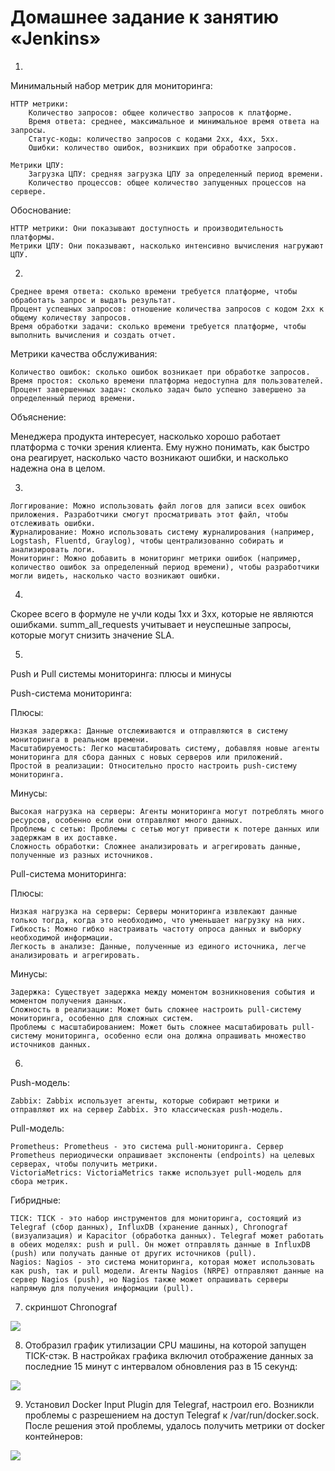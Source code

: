 # Домашнее задание к занятию «Jenkins»

1. 
Минимальный набор метрик для мониторинга:

    HTTP метрики:
        Количество запросов: общее количество запросов к платформе.
        Время ответа: среднее, максимальное и минимальное время ответа на запросы.
        Статус-коды: количество запросов с кодами 2xx, 4xx, 5xx.
        Ошибки: количество ошибок, возникших при обработке запросов.

    Метрики ЦПУ:
        Загрузка ЦПУ: средняя загрузка ЦПУ за определенный период времени.
        Количество процессов: общее количество запущенных процессов на сервере.

Обоснование:

    HTTP метрики: Они показывают доступность и производительность платформы.
    Метрики ЦПУ: Они показывают, насколько интенсивно вычисления нагружают ЦПУ.


2. 

    Среднее время ответа: сколько времени требуется платформе, чтобы обработать запрос и выдать результат.
    Процент успешных запросов: отношение количества запросов с кодом 2xx к общему количеству запросов.
    Время обработки задачи: сколько времени требуется платформе, чтобы выполнить вычисления и создать отчет.

 Метрики качества обслуживания:

    Количество ошибок: сколько ошибок возникает при обработке запросов.
    Время простоя: сколько времени платформа недоступна для пользователей.
    Процент завершенных задач: сколько задач было успешно завершено за определенный период времени.

Объяснение:

Менеджера продукта интересует, насколько хорошо работает платформа с точки зрения клиента. Ему нужно понимать, как быстро она реагирует, насколько часто возникают ошибки, и насколько надежна она в целом.

3. 

    Логгирование: Можно использовать файл логов для записи всех ошибок приложения. Разработчики смогут просматривать этот файл, чтобы отслеживать ошибки.
    Журналирование: Можно использовать систему журналирования (например, Logstash, Fluentd, Graylog), чтобы централизованно собирать и анализировать логи.
    Мониторинг: Можно добавить в мониторинг метрики ошибок (например, количество ошибок за определенный период времени), чтобы разработчики могли видеть, насколько часто возникают ошибки.
4. 
Скорее всего в формуле не учли коды 1xx и 3xx, которые не являются ошибками. summ_all_requests учитывает и неуспешные запросы, которые могут снизить значение SLA.

5. 

Push и Pull системы мониторинга: плюсы и минусы

Push-система мониторинга:

Плюсы:

    Низкая задержка: Данные отслеживаются и отправляются в систему мониторинга в реальном времени.
    Масштабируемость: Легко масштабировать систему, добавляя новые агенты мониторинга для сбора данных с новых серверов или приложений.
    Простой в реализации: Относительно просто настроить push-систему мониторинга.

Минусы:

    Высокая нагрузка на серверы: Агенты мониторинга могут потреблять много ресурсов, особенно если они отправляют много данных.
    Проблемы с сетью: Проблемы с сетью могут привести к потере данных или задержкам в их доставке.
    Сложность обработки: Сложнее анализировать и агрегировать данные, полученные из разных источников.

Pull-система мониторинга:

Плюсы:

    Низкая нагрузка на серверы: Серверы мониторинга извлекают данные только тогда, когда это необходимо, что уменьшает нагрузку на них.
    Гибкость: Можно гибко настраивать частоту опроса данных и выборку необходимой информации.
    Легкость в анализе: Данные, полученные из единого источника, легче анализировать и агрегировать.

Минусы:

    Задержка: Существует задержка между моментом возникновения события и моментом получения данных.
    Сложность в реализации: Может быть сложнее настроить pull-систему мониторинга, особенно для сложных систем.
    Проблемы с масштабированием: Может быть сложнее масштабировать pull-систему мониторинга, особенно если она должна опрашивать множество источников данных.

6. 
Push-модель:

    Zabbix: Zabbix использует агенты, которые собирают метрики и отправляют их на сервер Zabbix. Это классическая push-модель.

Pull-модель:

    Prometheus: Prometheus - это система pull-мониторинга. Сервер Prometheus периодически опрашивает экспоненты (endpoints) на целевых серверах, чтобы получить метрики.
    VictoriaMetrics: VictoriaMetrics также использует pull-модель для сбора метрик.

Гибридные:

    TICK: TICK - это набор инструментов для мониторинга, состоящий из Telegraf (сбор данных), InfluxDB (хранение данных), Chronograf (визуализация) и Kapacitor (обработка данных). Telegraf может работать в обеих моделях: push и pull. Он может отправлять данные в InfluxDB (push) или получать данные от других источников (pull).
    Nagios: Nagios - это система мониторинга, которая может использовать как push, так и pull модели. Агенты Nagios (NRPE) отправляют данные на сервер Nagios (push), но Nagios также может опрашивать серверы напрямую для получения информации (pull).
7. скриншот Сhronograf
<image src="img/1.png"> 

8. Отобразил график утилизации CPU машины, на которой запущен TICK-стэк. В настройках графика включил отображение данных за последние 15 минут с интервалом обновления раз в 15 секунд:
<image src="img/2.png"> 

9. Установил Docker Input Plugin для Telegraf, настроил его. Возникли проблемы с разрешением на доступ Telegraf к /var/run/docker.sock. После решения этой проблемы, удалось получить метрики от docker контейнеров:
<image src="img/3.png"> 


